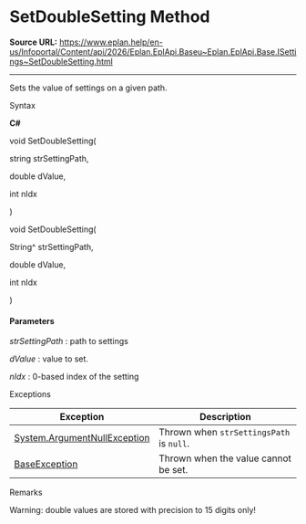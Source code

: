 # SetDoubleSetting Method

**Source URL:** https://www.eplan.help/en-us/Infoportal/Content/api/2026/Eplan.EplApi.Baseu~Eplan.EplApi.Base.ISettings~SetDoubleSetting.html

---

Sets the value of settings on a given path.

Syntax

**C#**



void SetDoubleSetting( 

   string strSettingPath,

   double dValue,

   int nIdx

)

void SetDoubleSetting( 

   String^ strSettingPath,

   double dValue,

   int nIdx

)


#### Parameters

*strSettingPath*
:   path to settings

*dValue*
:   value to set.

*nIdx*
:   0-based index of the setting

Exceptions

| Exception | Description |
| --- | --- |
| [System.ArgumentNullException](#) | Thrown when `strSettingsPath` is `null`. |
| [BaseException](Eplan.EplApi.Baseu~Eplan.EplApi.Base.BaseException.html) | Thrown when the value cannot be set. |

Remarks

Warning: double values are stored with precision to 15 digits only!
